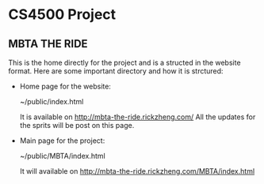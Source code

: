 # CS4500 Project

## MBTA THE RIDE

This is the home directly for the project and is  a structed in the website format. Here are some important directory and how it is strctured:

 * Home page for the website:

	~/public/index.html

    It is available on http://mbta-the-ride.rickzheng.com/ All the updates for the sprits will be post on this page.

 * Main page for the project:

 	~/public/MBTA/index.html

    It will available on http://mbta-the-ride.rickzheng.com/MBTA/index.html